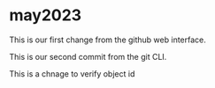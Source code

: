 # may2023
This is our first change from the github web interface.

This is our second commit from the git CLI.

This is a chnage to verify object id
